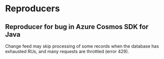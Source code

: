 # Reproducers

## Reproducer for bug in Azure Cosmos SDK for Java

Change feed may skip processing of some records when the database has exhausted RUs, and many requests are throttled (error 429).